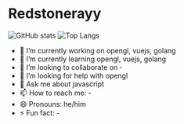 # Redstonerayy

![GitHub stats](https://github-readme-stats.vercel.app/api?username=Redstonerayy&theme=midnight-purple&show_icons=true) ![Top Langs](https://github-readme-stats.vercel.app/api/top-langs/?username=Redstonerayy&theme=midnight-purple&show_icons=true&layout=compact&card_width=445)

- 🔭 I’m currently working on opengl, vuejs, golang
- 🌱 I’m currently learning opengl, vuejs, golang
- 👯 I’m looking to collaborate on -
- 🤔 I’m looking for help with opengl
- 💬 Ask me about javascript
- 📫 How to reach me: -
- 😄 Pronouns: he/him
- ⚡ Fun fact: -
